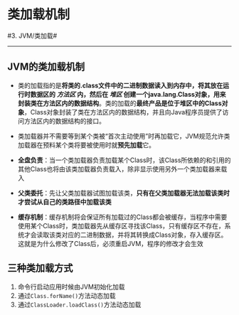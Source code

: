 # 类加载机制
#3. JVM/类加载#
- - - -
## JVM的类加载机制
* 类的加载指的是**将类的.class文件中的二进制数据读入到内存中，将其放在运行时数据区的 _方法区_ 内，然后在 _堆区_ 创建一个java.lang.Class对象，用来封装类在方法区内的数据结构**。类的加载的**最终产品是位于堆区中的Class对象**，Class对象封装了类在方法区内的数据结构，并且向Java程序员提供了访问方法区内的数据结构的接口。
* 类加载器并不需要等到某个类被“首次主动使用”时再加载它，JVM规范允许类加载器在预料某个类将要被使用时就**预先加载**它。

* **全盘负责**：当一个类加载器负责加载某个Class时，该Class所依赖的和引用的其他Class也将由该类加载器负责载入，除非显示使用另外一个类加载器来载入
* **父类委托**：先让父类加载器试图加载该类，**只有在父类加载器无法加载该类时才尝试从自己的类路径中加载该类**
* **缓存机制**：缓存机制将会保证所有加载过的Class都会被缓存，当程序中需要使用某个Class时，类加载器先从缓存区寻找该Class，只有缓存区不存在，系统才会读取该类对应的二进制数据，并将其转换成Class对象，存入缓存区。这就是为什么修改了Class后，必须重启JVM，程序的修改才会生效

## 三种类加载方式
1. 命令行启动应用时候由JVM初始化加载
2. 通过`Class.forName()`方法动态加载
3. 通过`ClassLoader.loadClass()`方法动态加载
